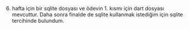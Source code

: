 6. hafta için bir sqlite dosyası ve ödevin 1. kısmı için dart dosyası mevcuttur.
Daha sonra finalde de sqlite kullanmak istediğim için sqlite tercihinde bulundum.

